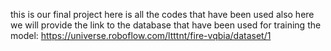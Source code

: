 this is our final project here is all the codes that have been used
also here we will provide the link to the database that have been used for training the model: https://universe.roboflow.com/ltttnt/fire-vqbia/dataset/1
